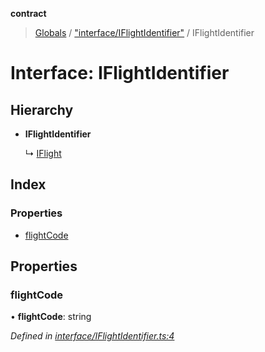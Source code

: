 **contract**

> [Globals](../README.md) / ["interface/IFlightIdentifier"](../modules/_interface_iflightidentifier_.md) / IFlightIdentifier

# Interface: IFlightIdentifier

## Hierarchy

* **IFlightIdentifier**

  ↳ [IFlight](_interface_iflight_.iflight.md)

## Index

### Properties

* [flightCode](_interface_iflightidentifier_.iflightidentifier.md#flightcode)

## Properties

### flightCode

•  **flightCode**: string

*Defined in [interface/IFlightIdentifier.ts:4](https://github.com/TEAM-B-SOFT2020/LSDContract/blob/cf22cbf/interface/IFlightIdentifier.ts#L4)*
